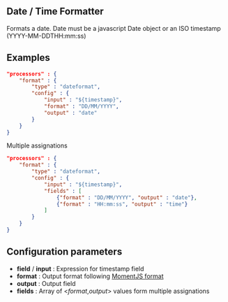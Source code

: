 ## Date / Time Formatter

Formats a date. Date must be a javascript Date object or an ISO timestamp (YYYY-MM-DDTHH:mm:ss)

## Examples

```json
"processors" : {
	"format" : {
		"type" : "dateformat",
		"config" : {
			"input" : "${timestamp}",
			"format" : "DD/MM/YYYY",
			"output" : "date"
		}
	}
}
```

Multiple assignations
```json
"processors" : {
	"format" : {
		"type" : "dateformat",
		"config" : {
			"input" : "${timestamp}",
			"fields" : [
				{"format" : "DD/MM/YYYY", "output" : "date"},
				{"format" : "HH:mm:ss", "output" : "time"}
			]
		}
	}
}
```

## Configuration parameters
* **field** / **input** : Expression for timestamp field
* **format** : Output format following [MomentJS format](https://momentjs.com/docs/#/displaying/format/)
* **output** : Output field
* **fields** : Array of <*format*,*output*> values form multiple assignations
